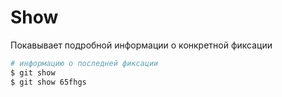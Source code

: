 # Show

Покавывает подробной информации о конкретной фиксации

```bash
# информацию о последней фиксации
$ git show
$ git show 65fhgs
```
